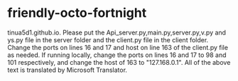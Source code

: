 # friendly-octo-fortnight
  tinua5d1.github.io.
  Please put the Api_server.py,main.py,server.py,v.py and ys.py file in the server folder and the client.py file in the client folder.
  Change the ports on lines 16 and 17 and host on line 163 of the client.py file as needed.
  If running locally, change the ports on lines 16 and 17 to 98 and 101 respectively, and change the host of 163 to "127.168.0.1".
  All of the above text is translated by Microsoft Translator.
